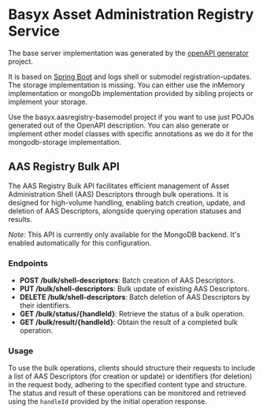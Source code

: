 # Basyx Asset Administration Registry Service

The base server implementation was generated by the [openAPI generator](https://github.com/OpenAPITools/openapi-generator/tree/master/modules/openapi-generator-maven-plugin) project.  

It is based on [Spring Boot](https://spring.io/projects/spring-boot) and logs shell or submodel registration-updates. The storage implementation is missing. You can either use the inMemory implementation or mongoDb implementation provided by sibling projects or implement your storage.

Use the basyx.aasregistry-basemodel project if you want to use just POJOs generated out of the OpenAPI description. You can also generate or implement other model classes with specific annotations as we do it for the mongodb-storage implementation.

## AAS Registry Bulk API

The AAS Registry Bulk API facilitates efficient management of Asset Administration Shell (AAS) Descriptors through bulk operations. It is designed for high-volume handling, enabling batch creation, update, and deletion of AAS Descriptors, alongside querying operation statuses and results.

_Note:_ This API is currently only available for the MongoDB backend. It's enabled automatically for this configuration.

### Endpoints

- **POST /bulk/shell-descriptors**: Batch creation of AAS Descriptors.
- **PUT /bulk/shell-descriptors**: Bulk update of existing AAS Descriptors.
- **DELETE /bulk/shell-descriptors**: Batch deletion of AAS Descriptors by their identifiers.
- **GET /bulk/status/{handleId}**: Retrieve the status of a bulk operation.
- **GET /bulk/result/{handleId}**: Obtain the result of a completed bulk operation.

### Usage

To use the bulk operations, clients should structure their requests to include a list of AAS Descriptors (for creation or update) or identifiers (for deletion) in the request body, adhering to the specified content type and structure. The status and result of these operations can be monitored and retrieved using the `handleId` provided by the initial operation response.
